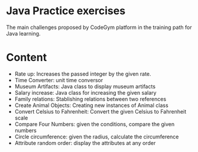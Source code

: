 # Java Practice exercises
The main challenges proposed by CodeGym platform in the training path for Java learning.

# Content

<ul>
  <li>Rate up: Increases the passed integer by the given rate.</li>
  <li>Time Converter: unit time conversor</li>
  <li>Museum Artifacts: Java class to display museum artifacts</li>
  <li>Salary increase: Java class for increasing the given salary</li>
  <li>Family relations: Stablishing relations between two references</li>
  <li>Create Animal Objects: Creating new instances of Animal class</li>
  <li>Convert Celsius to Fahrenheit: Convert the given Celsius to Fahrenheit scale</li>
  <li>Compare Four Numbers: given the conditions, compare the given numbers</li>
  <li>Circle circumference: given the radius, calculate the circumference</li>
  <li>Attribute random order: display the attributes at any order</li>

</ul>
